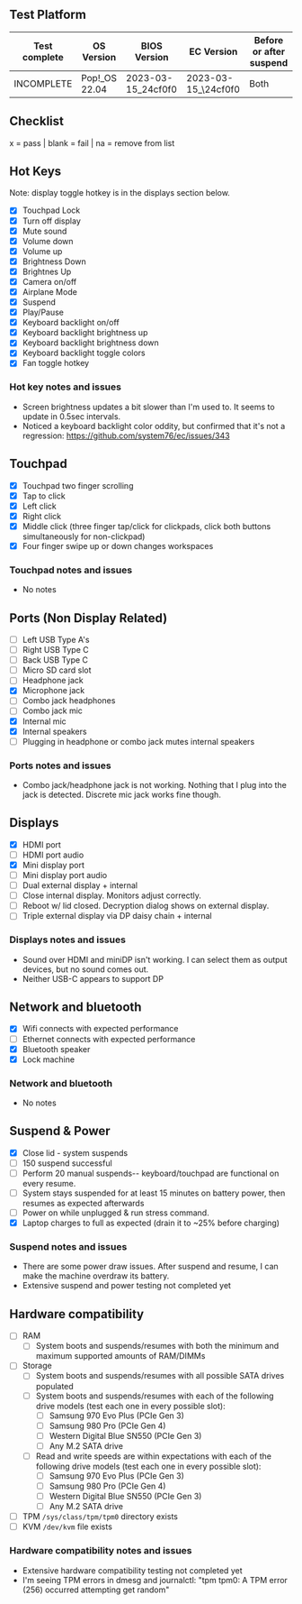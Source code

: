 ## Test Platform

| Test complete | OS Version     | BIOS Version        | EC Version          | Before or after suspend |
|---------------|----------------|---------------------|---------------------|-------------------------|
| INCOMPLETE    | Pop!\_OS 22.04 | 2023-03-15\_24cf0f0 | 2023-03-15_\24cf0f0 | Both                    |

## Checklist
x = pass | blank = fail | na = remove from list

## Hot Keys

Note: display toggle hotkey is in the displays section below.

- [x] Touchpad Lock
- [x] Turn off display
- [x] Mute sound
- [x] Volume down
- [x] Volume up
- [x] Brightness Down
- [x] Brightnes Up
- [x] Camera on/off
- [x] Airplane Mode
- [x] Suspend
- [x] Play/Pause
- [x] Keyboard backlight on/off
- [x] Keyboard backlight brightness up
- [x] Keyboard backlight brightness down
- [x] Keyboard backlight toggle colors
- [x] Fan toggle hotkey

### Hot key notes and issues

- Screen brightness updates a bit slower than I'm used to. It seems to update in 0.5sec intervals.
- Noticed a keyboard backlight color oddity, but confirmed that it's not a regression: https://github.com/system76/ec/issues/343

## Touchpad

- [x] Touchpad two finger scrolling 
- [x] Tap to click
- [x] Left click
- [x] Right click
- [x] Middle click (three finger tap/click for clickpads, click both buttons simultaneously for non-clickpad)
- [x] Four finger swipe up or down changes workspaces

### Touchpad notes and issues

- No notes

## Ports (Non Display Related)

- [ ] Left USB Type A's
- [ ] Right USB Type C
- [ ] Back USB Type C
- [ ] Micro SD card slot
- [ ] Headphone jack
- [x] Microphone jack
- [ ] Combo jack headphones
- [ ] Combo jack mic
- [x] Internal mic
- [x] Internal speakers
- [ ] Plugging in headphone or combo jack mutes internal speakers

### Ports notes and issues

- Combo jack/headphone jack is not working. Nothing that I plug into the jack is detected. Discrete mic jack works fine though.

## Displays

- [x] HDMI port
- [ ] HDMI port audio
- [x] Mini display port
- [ ] Mini display port audio
- [ ] Dual external display + internal
- [ ] Close internal display. Monitors adjust correctly.
- [ ] Reboot w/ lid closed. Decryption dialog shows on external display.
- [ ] Triple external display via DP daisy chain + internal

### Displays notes and issues

- Sound over HDMI and miniDP isn't working. I can select them as output devices, but no sound comes out.
- Neither USB-C appears to support DP

## Network and bluetooth

- [x] Wifi connects with expected performance
- [ ] Ethernet connects with expected performance
- [x] Bluetooth speaker
- [x] Lock machine

### Network and bluetooth

- No notes

## Suspend & Power

- [x] Close lid - system suspends
- [ ] 150 suspend successful
- [ ] Perform 20 manual suspends-- keyboard/touchpad are functional on every resume.
- [ ] System stays suspended for at least 15 minutes on battery power, then resumes as expected afterwards
- [ ] Power on while unplugged & run stress command.
- [x] Laptop charges to full as expected (drain it to ~25% before charging)

### Suspend notes and issues

- There are some power draw issues. After suspend and resume, I can make the machine overdraw its battery.
- Extensive suspend and power testing not completed yet

## Hardware compatibility

- [ ] RAM
    - [ ] System boots and suspends/resumes with both the minimum and maximum supported amounts of RAM/DIMMs
- [ ] Storage
    - [ ] System boots and suspends/resumes with all possible SATA drives populated
    - [ ] System boots and suspends/resumes with each of the following drive models (test each one in every possible slot):
        - [ ] Samsung 970 Evo Plus (PCIe Gen 3)
        - [ ] Samsung 980 Pro (PCIe Gen 4)
        - [ ] Western Digital Blue SN550 (PCIe Gen 3)
        - [ ] Any M.2 SATA drive
    - [ ] Read and write speeds are within expectations with each of the following drive models (test each one in every possible slot):
        - [ ] Samsung 970 Evo Plus (PCIe Gen 3)
        - [ ] Samsung 980 Pro (PCIe Gen 4)
        - [ ] Western Digital Blue SN550 (PCIe Gen 3)
        - [ ] Any M.2 SATA drive
- [ ] TPM `/sys/class/tpm/tpm0` directory exists
- [ ] KVM `/dev/kvm` file exists

### Hardware compatibility notes and issues

- Extensive hardware compatibility testing not completed yet
- I'm seeing TPM errors in dmesg and journalctl: "tpm tpm0: A TPM error (256) occurred attempting get random"
